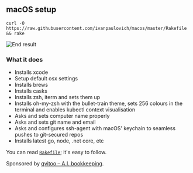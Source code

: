 ## macOS setup

    curl -O https://raw.githubusercontent.com/ivanpaulovich/macos/master/Rakefile && rake

![End result](./example.png)

### What it does

 - Installs xcode
 - Setup default osx settings
 - Installs brews
 - Installs casks
 - Installs zsh, iterm and sets them up
 - Installs oh-my-zsh with the bullet-train theme,
   sets 256 colours in the terminal and enables kubectl context visualisation
 - Asks and sets computer name properly
 - Asks and sets git name and email
 - Asks and configures ssh-agent with macOS' keychain to seamless pushes to git-secured repos
 - Installs latest go, node, .net core, etc

You can read [`Rakefile`](./Rakefile); it's easy to follow.

Sponsored by
[qvitoo – A.I. bookkeeping](https://qvitoo.com/?utm_source=github&utm_campaign=repos).
